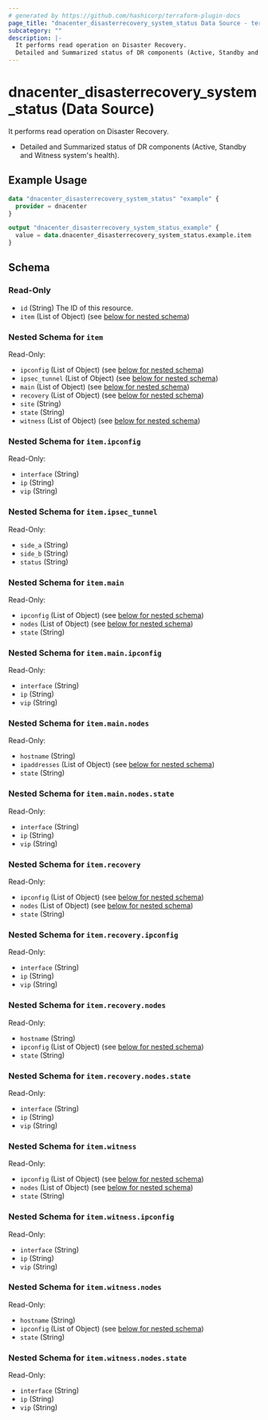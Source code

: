 ```yaml
---
# generated by https://github.com/hashicorp/terraform-plugin-docs
page_title: "dnacenter_disasterrecovery_system_status Data Source - terraform-provider-dnacenter"
subcategory: ""
description: |-
  It performs read operation on Disaster Recovery.
  Detailed and Summarized status of DR components (Active, Standby and Witness system's health).
---
```


# dnacenter_disasterrecovery_system_status (Data Source)

It performs read operation on Disaster Recovery.

- Detailed and Summarized status of DR components (Active, Standby and Witness system's health).

## Example Usage

```terraform
data "dnacenter_disasterrecovery_system_status" "example" {
  provider = dnacenter
}

output "dnacenter_disasterrecovery_system_status_example" {
  value = data.dnacenter_disasterrecovery_system_status.example.item
}
```

<!-- schema generated by tfplugindocs -->
## Schema

### Read-Only

- `id` (String) The ID of this resource.
- `item` (List of Object) (see [below for nested schema](#nestedatt--item))

<a id="nestedatt--item"></a>
### Nested Schema for `item`

Read-Only:

- `ipconfig` (List of Object) (see [below for nested schema](#nestedobjatt--item--ipconfig))
- `ipsec_tunnel` (List of Object) (see [below for nested schema](#nestedobjatt--item--ipsec_tunnel))
- `main` (List of Object) (see [below for nested schema](#nestedobjatt--item--main))
- `recovery` (List of Object) (see [below for nested schema](#nestedobjatt--item--recovery))
- `site` (String)
- `state` (String)
- `witness` (List of Object) (see [below for nested schema](#nestedobjatt--item--witness))

<a id="nestedobjatt--item--ipconfig"></a>
### Nested Schema for `item.ipconfig`

Read-Only:

- `interface` (String)
- `ip` (String)
- `vip` (String)


<a id="nestedobjatt--item--ipsec_tunnel"></a>
### Nested Schema for `item.ipsec_tunnel`

Read-Only:

- `side_a` (String)
- `side_b` (String)
- `status` (String)


<a id="nestedobjatt--item--main"></a>
### Nested Schema for `item.main`

Read-Only:

- `ipconfig` (List of Object) (see [below for nested schema](#nestedobjatt--item--main--ipconfig))
- `nodes` (List of Object) (see [below for nested schema](#nestedobjatt--item--main--nodes))
- `state` (String)

<a id="nestedobjatt--item--main--ipconfig"></a>
### Nested Schema for `item.main.ipconfig`

Read-Only:

- `interface` (String)
- `ip` (String)
- `vip` (String)


<a id="nestedobjatt--item--main--nodes"></a>
### Nested Schema for `item.main.nodes`

Read-Only:

- `hostname` (String)
- `ipaddresses` (List of Object) (see [below for nested schema](#nestedobjatt--item--main--nodes--ipaddresses))
- `state` (String)

<a id="nestedobjatt--item--main--nodes--ipaddresses"></a>
### Nested Schema for `item.main.nodes.state`

Read-Only:

- `interface` (String)
- `ip` (String)
- `vip` (String)




<a id="nestedobjatt--item--recovery"></a>
### Nested Schema for `item.recovery`

Read-Only:

- `ipconfig` (List of Object) (see [below for nested schema](#nestedobjatt--item--recovery--ipconfig))
- `nodes` (List of Object) (see [below for nested schema](#nestedobjatt--item--recovery--nodes))
- `state` (String)

<a id="nestedobjatt--item--recovery--ipconfig"></a>
### Nested Schema for `item.recovery.ipconfig`

Read-Only:

- `interface` (String)
- `ip` (String)
- `vip` (String)


<a id="nestedobjatt--item--recovery--nodes"></a>
### Nested Schema for `item.recovery.nodes`

Read-Only:

- `hostname` (String)
- `ipconfig` (List of Object) (see [below for nested schema](#nestedobjatt--item--recovery--nodes--ipconfig))
- `state` (String)

<a id="nestedobjatt--item--recovery--nodes--ipconfig"></a>
### Nested Schema for `item.recovery.nodes.state`

Read-Only:

- `interface` (String)
- `ip` (String)
- `vip` (String)




<a id="nestedobjatt--item--witness"></a>
### Nested Schema for `item.witness`

Read-Only:

- `ipconfig` (List of Object) (see [below for nested schema](#nestedobjatt--item--witness--ipconfig))
- `nodes` (List of Object) (see [below for nested schema](#nestedobjatt--item--witness--nodes))
- `state` (String)

<a id="nestedobjatt--item--witness--ipconfig"></a>
### Nested Schema for `item.witness.ipconfig`

Read-Only:

- `interface` (String)
- `ip` (String)
- `vip` (String)


<a id="nestedobjatt--item--witness--nodes"></a>
### Nested Schema for `item.witness.nodes`

Read-Only:

- `hostname` (String)
- `ipconfig` (List of Object) (see [below for nested schema](#nestedobjatt--item--witness--nodes--ipconfig))
- `state` (String)

<a id="nestedobjatt--item--witness--nodes--ipconfig"></a>
### Nested Schema for `item.witness.nodes.state`

Read-Only:

- `interface` (String)
- `ip` (String)
- `vip` (String)
